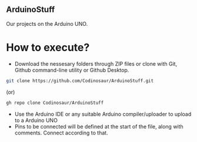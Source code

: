 ## ArduinoStuff
Our projects on the Arduino UNO.

# How to execute?
* Download the nessesary folders through ZIP files or clone with Git, Github command-line utility or Github Desktop.
```sh
git clone https://github.com/Codinosaur/ArduinoStuff.git 
```
(or)
```sh 
gh repo clone Codinosaur/ArduinoStuff 
```
* Use the Arduino IDE or any suitable Arduino compiler/uploader to upload to a Arduino UNO
* Pins to be connected will be defined at the start of the file, along with comments. Connect according to that.

